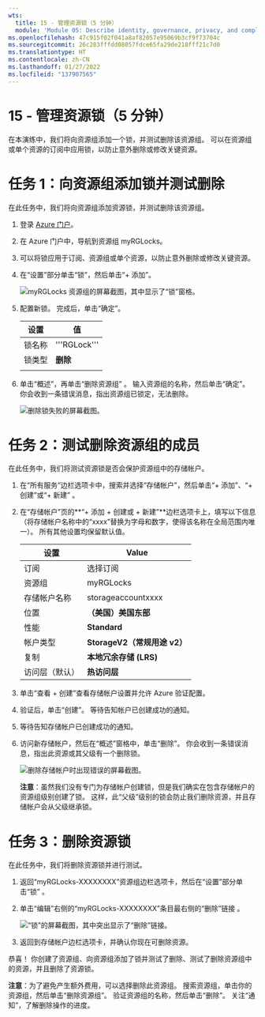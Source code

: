 ```yaml
---
wts:
  title: 15 - 管理资源锁（5 分钟）
  module: 'Module 05: Describe identity, governance, privacy, and compliance features'
ms.openlocfilehash: 47c915f02f041a8af82057e95069b3cf9f73704c
ms.sourcegitcommit: 26c283fffdd08057fdce65fa29de218fff21c7d0
ms.translationtype: HT
ms.contentlocale: zh-CN
ms.lasthandoff: 01/27/2022
ms.locfileid: "137907565"
---
```

# <a name="15---manage-resource-locks-5-min"></a>15 - 管理资源锁（5 分钟）

在本演练中，我们将向资源组添加一个锁，并测试删除该资源组。 可以在资源组或单个资源的订阅中应用锁，以防止意外删除或修改关键资源。  


# <a name="task-1--add-a-lock-to-the-resource-group-and-test-deletion"></a>任务 1：向资源组添加锁并测试删除

在此任务中，我们将向资源组添加资源锁，并测试删除该资源组。 

1. 登录 [Azure 门户](https://portal.azure.com)。

2. 在 Azure 门户中，导航到资源组 myRGLocks。

3. 可以将锁应用于订阅、资源组或单个资源，以防止意外删除或修改关键资源。 

4. 在“设置”部分单击“锁”，然后单击“+ 添加”。 

    ![myRGLocks 资源组的屏幕截图，其中显示了“锁”窗格。](../images/1601.png)

5. 配置新锁。 完成后，单击“确定”。 

    | 设置 | 值 |
    | -- | -- |
    | 锁名称 | '''RGLock''' |
    | 锁类型 | **删除** |
    | | |

6. 单击“概述”，再单击“删除资源组” 。 输入资源组的名称，然后单击“确定”。 你会收到一条错误消息，指出资源组已锁定，无法删除。

    ![删除锁失败的屏幕截图。](../images/1602.png)

# <a name="task-2-test-deleting-a-member-of-the-resource-group"></a>任务 2：测试删除资源组的成员

在此任务中，我们将测试资源锁是否会保护资源组中的存储帐户。 

1. 在“所有服务”边栏选项卡中，搜索并选择“存储帐户”，然后单击“+ 添加”、“+ 创建”或“+ 新建”  。 

2. 在“存储帐户”页的**“+ 添加 + 创建或 + 新建”**边栏选项卡上，填写以下信息（将存储帐户名称中的“xxxx”替换为字母和数字，使得该名称在全局范围内唯一）。 所有其他设置均保留默认值。

    | 设置 | Value | 
    | --- | --- |
    | 订阅 | 选择订阅 |
    | 资源组 | myRGLocks |
    | 存储帐户名称 | storageaccountxxxx |
    | 位置 | **（美国）美国东部**  |
    | 性能 | **Standard** |
    | 帐户类型 | **StorageV2（常规用途 v2）** |
    | 复制 | **本地冗余存储 (LRS)** |
    | 访问层（默认） | **热访问层** |
   

3. 单击“查看 + 创建”查看存储帐户设置并允许 Azure 验证配置。 

4. 验证后，单击“创建”。 等待告知帐户已创建成功的通知。 

5.  等待告知存储帐户已创建成功的通知。 

6. 访问新存储帐户，然后在“概述”窗格中，单击“删除”。 你会收到一条错误消息，指出此资源或其父级有一个删除锁。 

    ![删除存储帐户时出现错误的屏幕截图。](../images/1603.png)

    **注意**：虽然我们没有专门为存储帐户创建锁，但是我们确实在包含存储帐户的资源组级别创建了锁。 这样，此“父级”级别的锁会防止我们删除资源，并且存储帐户会从父级继承锁。

# <a name="task-3-remove-the-resource-lock"></a>任务 3：删除资源锁

在此任务中，我们将删除资源锁并进行测试。 

1. 返回“myRGLocks-XXXXXXXX”资源组边栏选项卡，然后在“设置”部分单击“锁”  。
    
2. 单击“编辑”右侧的“myRGLocks-XXXXXXXX”条目最右侧的“删除”链接  。

    ![“锁”的屏幕截图，其中突出显示了“删除”链接。](../images/1604.png)

3. 返回到存储帐户边栏选项卡，并确认你现在可删除资源。

恭喜！ 你创建了资源组、向资源组添加了锁并测试了删除、测试了删除资源组中的资源，并且删除了资源锁。 

**注意**：为了避免产生额外费用，可以选择删除此资源组。 搜索资源组，单击你的资源组，然后单击“删除资源组”。 验证资源组的名称，然后单击“删除”。 关注“通知”，了解删除操作的进度。
